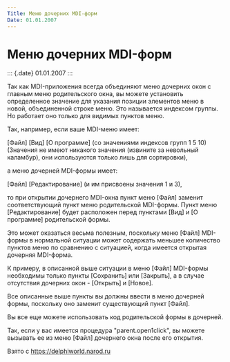 ```yaml
---
Title: Меню дочерних MDI-форм
Date: 01.01.2007
---
```



Меню дочерних MDI-форм
======================

::: {.date}
01.01.2007
:::

Так как MDI-приложения всегда объединяют меню дочерних окон с главным
меню родительского окна, вы можете установить определенное значение для
указания позиции элементов меню в новой, объединенной строке меню. Это
называется индексом группы. Но работает оно только для видимых пунктов
меню.

Так, например, если ваше MDI-меню имеет:

\[Файл\] \[Вид\] \[О программе\] (со значениями индексов групп 1 5 10)
(Значения не имеют никакого значения (извините за невольный каламбур),
они используются только лишь для сортировки),

а меню дочерней MDI-формы имеет:

\[Файл\] \[Редактирование\] (и им присвоены значения 1 и 3),

то при открытии дочернего MDI-окна пункт меню \[Файл\] заменит
соответствующий пункт меню родительской MDI-формы. Пункт меню
\[Редактирование\] будет расположен перед пунктами \[Вид\] и \[О
программе\] родительской формы.

Это может оказаться весьма полезным, поскольку меню \[Файл\] MDI-формы в
нормальной ситуации может содержать меньшее количество пунктов меню по
сравнению с ситуацией, когда имеется открытая дочерняя MDI-форма.

К примеру, в описанной выше ситуации в меню \[Файл\] MDI-формы
необходимы только пункты \[Сохранить\] или \[Закрыть\], а в случае
отсутствия дочерних окон - \[Открыть\] и \[Новое\].

Все описанные выше пункты вы должны ввести в меню дочерней формы,
поскольку оно заменит существующий пункт \[Файл\].

Вы все еще можете использовать код родительской формы в дочерней.

Так, если у вас имеется процедура \"parent.open1click\", вы можете
вызывать ее из меню \[Файл\] дочернего окна после его открытия.

Взято с <https://delphiworld.narod.ru>
